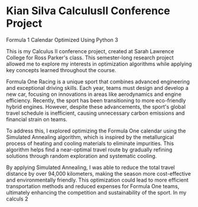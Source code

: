 # Kian Silva CalculusII Conference Project
 Formula 1 Calendar Optimized Using Python 3

This is my Calculus II conference project, created at Sarah Lawrence College for Ross Parker's class. This semester-long research project allowed me to explore my interests in optimization algorithms while applying key concepts learned throughout the course. 

Formula One Racing is a unique sport that combines advanced engineering and exceptional driving skills. Each year, teams must design and develop a new car, focusing on innovations in areas like aerodynamics and engine efficiency. Recently, the sport has been transitioning to more eco-friendly hybrid engines. However, despite these advancements, the sport's global travel schedule is inefficient, causing unnecessary carbon emissions and financial strain on teams.

To address this, I explored optimizing the Formula One calendar using the Simulated Annealing algorithm, which is inspired by the metallurgical process of heating and cooling materials to eliminate impurities. This algorithm helps find a near-optimal travel route by gradually refining solutions through random exploration and systematic cooling.

By applying Simulated Annealing, I was able to reduce the total travel distance by over 94,000 kilometers, making the season more cost-effective and environmentally friendly. This optimization could lead to more efficient transportation methods and reduced expenses for Formula One teams, ultimately enhancing the competition and sustainability of the sport. In my calculs 2
